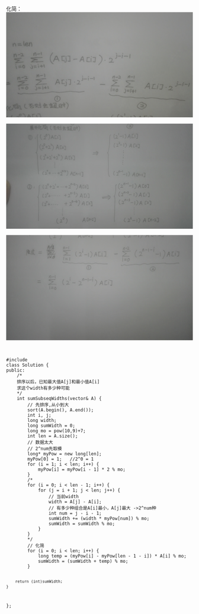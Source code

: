 化简：
![](img/1.jpg)

![](img/2.jpg)

![](img/3.jpg)

<code>
<pre>
#include <algorithm>
class Solution {
public:
    /*
    排序以后，已知最大值A[j]和最小值A[i]
    求这个width有多少种可能
    */
    int sumSubseqWidths(vector<int>& A) {
        // 先排序,从小到大
        sort(A.begin(), A.end());
        int i, j;
        long width;
        long sumWidth = 0;
        long mo = pow(10,9)+7;
        int len = A.size();
        // 数据太大
        // 2^num先取模
        long* myPow = new long[len];
        myPow[0] = 1;   //2^0 = 1
        for (i = 1; i < len; i++) {
            myPow[i] = myPow[i - 1] * 2 % mo;
        }
        /*
        for (i = 0; i < len - 1; i++) {
            for (j = i + 1; j < len; j++) {
                // 当前width
                width = A[j] - A[i];
                // 有多少种组合是A[i]最小，A[j]最大 ->2^num种
                int num = j - i - 1;
                sumWidth += (width * myPow[num]) % mo;
                sumWidth = sumWidth % mo;
            }
        }
        */
        // 化简
        for (i = 0; i < len; i++) {
            long temp = (myPow[i] - myPow[len - 1 - i]) * A[i] % mo;
            sumWidth = (sumWidth + temp) % mo;
        }
        
        return (int)sumWidth;
    }
};
</pre>
</code>

